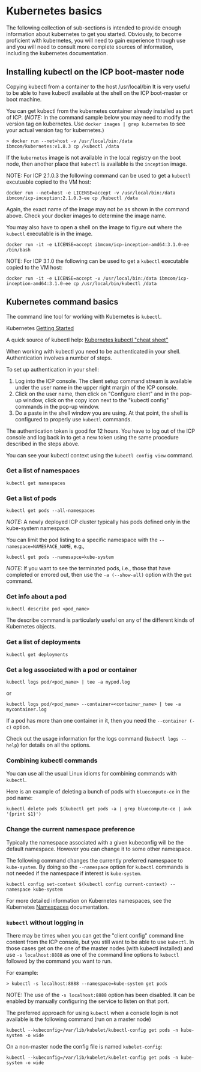 # Kubernetes basics

The following collection of sub-sections is intended to provide enough information about kubernetes to get you started.  Obviously, to become proficient with kubernetes, you will need to gain experience through use and you will need to consult more complete sources of information, including the kubernetes documentation.

## Installing kubectl on the ICP boot-master node

Copying kubectl from a container to the host /usr/local/bin
It is very useful to be able to have kubectl available at the shell on the ICP boot-master or boot machine.  

You can get kubectl from the kubernetes container already installed as part of ICP.  (*NOTE:* In the command sample below you may need to modify the version tag on kubernetes.  Use `docker images | grep kubernetes` to see your actual version tag for kubernetes.)
```
> docker run --net=host -v /usr/local/bin:/data ibmcom/kubernetes:v1.8.3 cp /kubectl /data
```

If the `kubernetes` image is not available in the local registry on the boot node, then another place that `kubectl` is available is the `inception` image.

NOTE: For ICP 2.1.0.3 the following command can be used to get a `kubectl` excutuable copied to the VM host:
```
docker run --net=host -e LICENSE=accept -v /usr/local/bin:/data ibmcom/icp-inception:2.1.0.3-ee cp /kubectl /data
```

Again, the exact name of the image may not be as shown in the command above.  Check your docker images to determine the image name.

You may also have to open a shell on the image to figure out where the `kubectl` executable is in the image.
```
docker run -it -e LICENSE=accept ibmcom/icp-inception-amd64:3.1.0-ee /bin/bash
```

NOTE: For ICP 3.1.0 the following can be used to get a `kubectl` executable copied to the VM host:
```
docker run -it -e LICENSE=accept -v /usr/local/bin:/data ibmcom/icp-inception-amd64:3.1.0-ee cp /usr/local/bin/kubectl /data
```


## Kubernetes command basics

The command line tool for working with Kubernetes is `kubectl`.

Kubernetes [Getting Started](https://kubernetes.io/docs/reference/generated/kubectl/kubectl-commands)

A quick source of kubectl help: [Kubernetes kubectl "cheat sheet"](https://kubernetes.io/docs/reference/kubectl/cheatsheet/)

When working with kubectl you need to be authenticated in your shell.  Authentication involves a number of steps.

To set up authentication in your shell:
1. Log into the ICP console. The client setup command stream is available under the user name in the upper right margin of the ICP console.  
2. Click on the user name, then click on "Configure client" and in the pop-up window, click on the copy icon next to the "kubectl config" commands in the pop-up window.  
3. Do a paste in the shell window you are using.  At that point, the shell is configured to properly use `kubectl` commands.

The authentication token is good for 12 hours.  You have to log out of the ICP console and log back in to get a new token using the same procedure described in the steps above.

You can see your kubectl context using the `kubectl config view` command.

### Get a list of namespaces
```
kubectl get namespaces
```

### Get a list of pods
```
kubectl get pods --all-namespaces
```
*NOTE:* A newly deployed ICP cluster typically has pods defined only in the kube-system namespace.

You can limit the pod listing to a specific namespace with the `--namespace=NAMESPACE_NAME`, e.g.,
```
kubectl get pods --namesapce=kube-system
```

*NOTE:* If you want to see the terminated pods, i.e., those that have completed or errored out, then use the `-a (--show-all)` option with the `get` command.

### Get info about a pod
```
kubectl describe pod <pod_name>
```
The describe command is particularly useful on any of the different kinds of Kubernetes objects.

### Get a list of deployments
```
kubectl get deployments
```

### Get a log associated with a pod or container
```
kubectl logs pod/<pod_name> | tee -a mypod.log
```
or
```
kubectl logs pod/<pod_name> --container=<container_name> | tee -a mycontainer.log
```
If a pod has more than one container in it, then you need the `--container (-c)` option.

Check out the usage information for the logs command (`kubectl logs --help`) for details on all the options.

### Combining kubectl commands
You can use all the usual Linux idioms for combining commands with `kubectl`.

Here is an example of deleting a bunch of pods with `bluecompute-ce` in the pod name:
```
kubectl delete pods $(kubectl get pods -a | grep bluecompute-ce | awk '{print $1}')
```

### Change the current namespace preference

Typically the namespace associated with a given kubeconfig will be the default namespace.  However you can change it to some other namespace.

The following command changes the currently preferred namespace to `kube-system`.  By doing so the `--namespace` option for `kubectl` commands is not needed if the namespace if interest is `kube-system`.
```
kubectl config set-context $(kubectl config current-context) --namespace kube-system
```

For more detailed information on Kubernetes namespaces, see the Kubernetes [Namespaces](https://kubernetes.io/docs/concepts/overview/working-with-objects/namespaces/) documentation.

### `kubectl` without logging in
There may be times when you can get the "client config" command line content from the ICP console, but you still want to be able to use `kubectl`.  In those cases get on the one of the master nodes (with kubectl installed) and use `-s localhost:8888` as one of the command line options to `kubectl` followed by the command you want to run.

For example:
```
> kubectl -s localhost:8888 --namespace=kube-system get pods
```
NOTE: The use of the `-s localhost:8888` option has been disabled.  It can be enabled by manually configuring the service to listen on that port.

The preferred approach for using `kubectl` when a console login is not available is the following command (run on a master node)
```
kubectl --kubeconfig=/var/lib/kubelet/kubectl-config get pods -n kube-system -o wide
```
On a non-master node the config file is named `kubelet-config`:
```
kubectl --kubeconfig=/var/lib/kubelet/kubelet-config get pods -n kube-system -o wide
```
